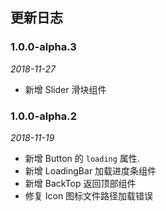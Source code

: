 ## 更新日志

### 1.0.0-alpha.3

*2018-11-27*

- 新增 Slider 滑块组件

### 1.0.0-alpha.2

*2018-11-19*

- 新增 Button 的 `loading` 属性.
- 新增 LoadingBar 加载进度条组件
- 新增 BackTop 返回顶部组件
- 修复 Icon 图标文件路径加载错误